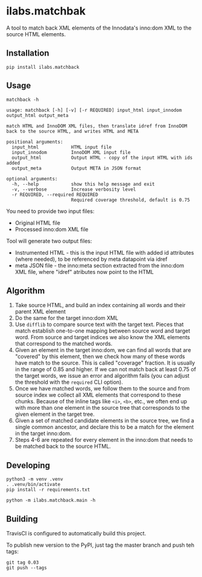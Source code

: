 # ilabs.matchbak

A tool to match back XML elements of the Innodata's inno:dom XML to the source HTML elements.

## Installation

```
pip install ilabs.matchback
```

## Usage

```
matchback -h

usage: matchback [-h] [-v] [-r REQUIRED] input_html input_innodom output_html output_meta

match HTML and InnoDOM XML files, then translate idref from InnoDOM back to the source HTML, and writes HTML and META

positional arguments:
  input_html            HTML input file
  input_innodom         InnoDOM XML input file
  output_html           Output HTML - copy of the input HTML with ids added
  output_meta           Output META in JSON format

optional arguments:
  -h, --help            show this help message and exit
  -v, --verbose         Increase verbosity level
  -r REQUIRED, --required REQUIRED
                        Required coverage threshold, default is 0.75
```

You need to provide two input files:
* Original HTML file
* Processed inno:dom XML file

Tool will generate two output files:
* Instrumented HTML - this is the input HTML file with added id attributes (where needed), to be referenced by meta datapoint via idref
* meta JSON file - the inno:meta section extracted from the inno:dom XML file, where "idref" atributes now point to the HTML

## Algorithm

1. Take source HTML, and build an index containing all words and their parent XML element
2. Do the same for the target inno:dom XML
3. Use `difflib` to compare source text with the target text. Pieces that match establish one-to-one mapping between
   source word and target word. From source and target indices we also know the XML elements that correspond
   to the matched words.
4. Given an element in the target inno:dom, we can find all words that are "covered" by this element, then
   we check how many of these words have match to the source. This is called "coverage" fraction.
   It is usually in the range of 0.85 and higher. If we can not match back at least 0.75 of the target words, we issue
   an error and algorithm fails (you can adjust the threshold with the `required` CLI option).
5. Once we have matched words, we follow them to the source and from source index we collect all XML elements that correspond
   to these chunks. Because of the inline tags like `<i>`, `<b>`, etc., we often end up with more than one element
   in the source tree that corresponds to the given element in the target tree.
6. Given a set of matched candidate elements in the source tree, we find a single common ancestor, and declare this to be a
   match for the element in the target inno:dom.
7. Steps 4-6 are repeated for every element in the inno:dom that needs to be matched back to the source HTML.

## Developing
```
python3 -m venv .venv
. .venv/bin/activate
pip install -r requirements.txt

python -m ilabs.matchback.main -h
```

## Building
TravisCI is configured to automatically build this project.

To publish new version to the PyPI, just tag the master branch and push teh tags:
```
git tag 0.03
git push --tags
```
